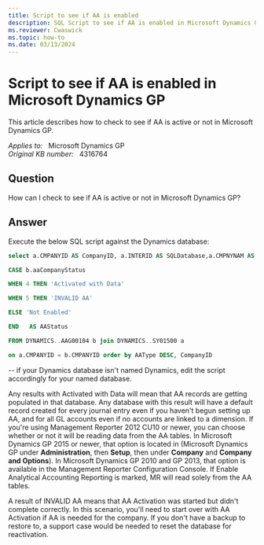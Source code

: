 ```yaml
---
title: Script to see if AA is enabled
description: SQL Script to see if AA is enabled in Microsoft Dynamics GP.
ms.reviewer: Cwaswick
ms.topic: how-to
ms.date: 03/13/2024
---
```

# Script to see if AA is enabled in Microsoft Dynamics GP

This article describes how to check to see if AA is active or not in Microsoft Dynamics GP.

_Applies to:_ &nbsp; Microsoft Dynamics GP  
_Original KB number:_ &nbsp; 4316764

## Question

How can I check to see if AA is active or not in Microsoft Dynamics GP?

## Answer

Execute the below SQL script against the Dynamics database:

```sql
select a.CMPANYID AS CompanyID, a.INTERID AS SQLDatabase,a.CMPNYNAM AS CompanyName, b.aaCompanyStatus as AAType,

CASE b.aaCompanyStatus

WHEN 4 THEN 'Activated with Data'

WHEN 5 THEN 'INVALID AA'

ELSE 'Not Enabled'

END   AS AAStatus

FROM DYNAMICS..AAG00104 b join DYNAMICS..SY01500 a

on a.CMPANYID = b.CMPANYID order by AAType DESC, CompanyID
```

-- if your Dynamics database isn't named Dynamics, edit the script accordingly for your named database.

Any results with Activated with Data will mean that AA records are getting populated in that database. Any database with this result will have a default record created for every journal entry even if you haven't begun setting up AA, and for all GL accounts even if no accounts are linked to a dimension. If you're using Management Reporter 2012 CU10 or newer, you can choose whether or not it will be reading data from the AA tables. In Microsoft Dynamics GP 2015 or newer, that option is located in (Microsoft Dynamics GP under **Administration**, then **Setup**, then under **Company** and **Company and Options**). In Microsoft Dynamics GP 2010 and GP 2013, that option is available in the Management Reporter Configuration Console. If Enable Analytical Accounting Reporting is marked, MR will read solely from the AA tables.

A result of INVALID AA means that AA Activation was started but didn't complete correctly. In this scenario, you'll need to start over with AA Activation if AA is needed for the company.  If you don't have a backup to restore to, a support case would be needed to reset the database for reactivation.
